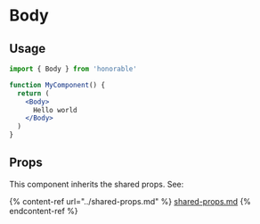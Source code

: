 # Body

## Usage

```jsx
import { Body } from 'honorable'

function MyComponent() {
  return (
    <Body>
      Hello world
    </Body>
  )
}
```

## Props

This component inherits the shared props. See:

{% content-ref url="../shared-props.md" %}
[shared-props.md](../shared-props.md)
{% endcontent-ref %}

